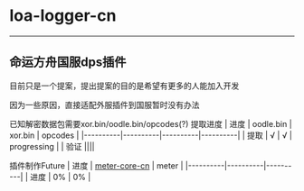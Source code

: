 # loa-logger-cn
***
## 命运方舟国服dps插件
目前只是一个提案，提出提案的目的是希望有更多的人能加入开发

因为一些原因，直接适配外服插件到国服暂时没有办法

已知解密数据包需要xor.bin/oodle.bin/opcodes(?)
提取进度
| 进度 | oodle.bin | xor.bin | opcodes |
|----------|----------|----------|----------|
| 提取 | √ | √ | progressing |
| 验证 ||||

插件制作Future
| 进度 | [meter-core-cn](https://github.com/SuYueQiuLiang/meter-core-cn) | meter |
|----------|----------|----------|
| 进度 | 0% | 0% |
